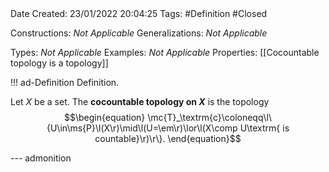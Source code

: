 <br />
<br />

Date Created: 23/01/2022 20:04:25
Tags: #Definition #Closed 

Constructions: _Not Applicable_
Generalizations: _Not Applicable_

Types: _Not Applicable_
Examples: _Not Applicable_ 
Properties: [[Cocountable topology is a topology]]

!!! ad-Definition Definition.

Let $X$ be a set. The **cocountable topology on $X$** is the topology
$$\begin{equation}
    \mc{T}_\textrm{c}\coloneqq\l\{U\in\ms{P}\l(X\r)\mid\l(U=\em\r)\lor\l(X\comp U\textrm{ is countable}\r)\r\}.
\end{equation}$$

--- admonition
